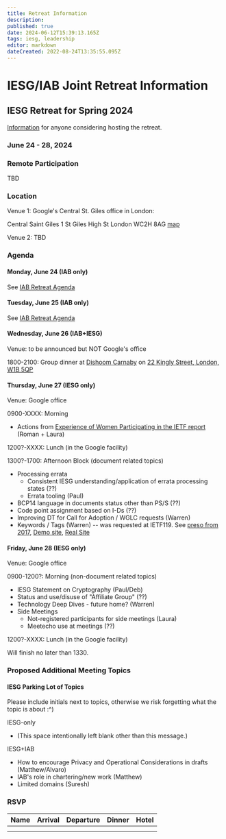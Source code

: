 ```yaml
---
title: Retreat Information
description: 
published: true
date: 2024-06-12T15:39:13.165Z
tags: iesg, leadership
editor: markdown
dateCreated: 2022-08-24T13:35:55.095Z
---
```


# IESG/IAB Joint Retreat Information
##  IESG Retreat for Spring 2024 
[Information](https://docs.google.com/document/d/1qhVhBBAbjujyjSZygTPeqWOs6Vg1zU-DLVTVodV7bDw/edit?usp=sharing) for anyone considering hosting the retreat. 

### June 24 - 28, 2024 



### Remote Participation 

TBD



### Location 

Venue 1: Google's Central St. Giles office in London:

Central Saint Giles
1 St Giles High St
London
WC2H 8AG
[map](https://www.google.com/maps/place/Central+Saint+Giles/)
 
Venue 2: TBD
 


### Agenda 

#### Monday, June 24 (IAB only)

See [IAB Retreat Agenda](https://wiki.ietf.org/group/iab/2024_Retreat)

#### Tuesday, June 25 (IAB only)

See [IAB Retreat Agenda](https://wiki.ietf.org/group/iab/2024_Retreat)

#### Wednesday, June 26 (IAB+IESG)
Venue: to be announced but NOT Google's office

1800-2100: Group dinner at [Dishoom Carnaby](https://www.dishoom.com/carnaby/) on [22 Kingly Street, London, W1B 5QP](https://www.google.com/maps/place/Dishoom+Carnaby/@51.5130915,-0.1417758,17z/data=!3m1!4b1!4m5!3m4!1s0x487604d56e75df5f:0x46d397c759942b9f!8m2!3d51.5130882!4d-0.1395871?shorturl=1)

#### Thursday, June 27 (IESG only)
Venue: Google office

0900-XXXX: Morning
* Actions from [Experience of Women Participating in the IETF report](https://www.ietf.org/media/documents/Experience_of_Women_Participating_in_the_IETF.pdf) (Roman + Laura)

1200?-XXXX: Lunch (in the Google facility) 

1300?-1700: Afternoon Block (document related topics)
* Processing errata
  * Consistent IESG understanding/application of errata processing states (??)
  * Errata tooling (Paul)
* BCP14 language in documents status other than PS/S (??)
* Code point assignment based on I-Ds (??)
* Improving DT for Call for Adoption / WGLC requests (Warren)
* Keywords / Tags (Warren) -- was requested at IETF119. See [preso from 2017](https://slides.com/wkumari/deck-f68ee558-abac-4af2-9357-5669734d3445?token=hcQPCnnP#/9), [Demo site](https://www.superficialinjurymonkey.com/keywords/page.html), [Real Site](https://www.ietf.org/technologies/keywords/)

#### Friday, June 28 (IESG only)
Venue: Google office

0900-1200?: Morning (non-document related topics)
* IESG Statement on Cryptography (Paul/Deb)
* Status and use/disuse of "Affiliate Group" (??)
* Technology Deep Dives - future home? (Warren)
* Side Meetings
  * Not-registered participants for side meetings (Laura)
  * Meetecho use at meetings (??)

1200?-XXXX: Lunch (in the Google facility) 

Will finish no later than 1330.

### Proposed Additional Meeting Topics

#### IESG Parking Lot of Topics

Please include initials next to topics, otherwise we risk forgetting what the topic is about :^)

IESG-only

* (This space intentionally left blank other than this message.)



IESG+IAB
* How to encourage Privacy and Operational Considerations in drafts (Matthew/Alvaro)
* IAB's role in chartering/new work (Matthew)
* Limited domains (Suresh)

### RSVP

| Name        | Arrival    | Departure  | Dinner  | Hotel |
| :---        |   :----:   |    :----:  | :----:  |:----: |
|      |   |  |      | |
|       |  |  |      | |





